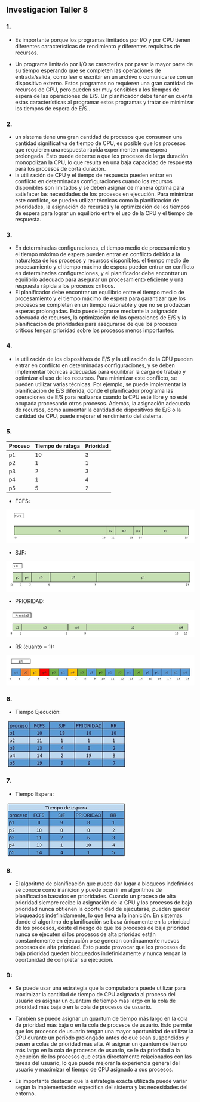 ## Investigacion Taller 8


### 1.
   * Es importante porque los programas limitados por I/O y por CPU tienen diferentes características de rendimiento y diferentes requisitos de recursos.

   * Un programa limitado por I/O se caracteriza por pasar la mayor parte de su tiempo esperando que se completen las operaciones de entrada/salida, como leer o escribir en un archivo o comunicarse con un dispositivo externo. Estos programas no requieren una gran cantidad de recursos de CPU, pero pueden ser muy sensibles a los tiempos de espera de las operaciones de E/S. Un planificador debe tener en cuenta estas características al programar estos programas y tratar de minimizar los tiempos de espera de E/S..
    

### 2. 

   * un sistema tiene una gran cantidad de procesos que consumen una cantidad significativa de tiempo de CPU, es posible que los procesos que requieren una respuesta rápida experimenten una espera prolongada. Esto puede deberse a que los procesos de larga duración monopolizan la CPU, lo que resulta en una baja capacidad de respuesta para los procesos de corta duración.
   * la utilización de CPU y el tiempo de respuesta pueden entrar en conflicto en determinadas configuraciones cuando los recursos disponibles son limitados y se deben asignar de manera óptima para satisfacer las necesidades de los procesos en ejecución. Para minimizar este conflicto, se pueden utilizar técnicas como la planificación de prioridades, la asignación de recursos y la optimización de los tiempos de espera para lograr un equilibrio entre el uso de la CPU y el tiempo de respuesta.

### 3.

   * En determinadas configuraciones, el tiempo medio de procesamiento y el tiempo máximo de espera pueden entrar en conflicto debido a la naturaleza de los procesos y recursos disponibles. el tiempo medio de procesamiento y el tiempo máximo de espera pueden entrar en conflicto en determinadas configuraciones, y el planificador debe encontrar un equilibrio adecuado para asegurar un procesamiento eficiente y una respuesta rápida a los procesos críticos.
   * El planificador debe encontrar un equilibrio entre el tiempo medio de procesamiento y el tiempo máximo de espera para garantizar que los procesos se completen en un tiempo razonable y que no se produzcan esperas prolongadas. Esto puede lograrse mediante la asignación adecuada de recursos, la optimización de las operaciones de E/S y la planificación de prioridades para asegurarse de que los procesos críticos tengan prioridad sobre los procesos menos importantes.
 
### 4.

   * la utilización de los dispositivos de E/S y la utilización de la CPU pueden entrar en conflicto en determinadas configuraciones, y se deben implementar técnicas adecuadas para equilibrar la carga de trabajo y optimizar el uso de los recursos. Para minimizar este conflicto, se pueden utilizar varias técnicas. Por ejemplo, se puede implementar la planificación de E/S diferida, donde el planificador programa las operaciones de E/S para realizarse cuando la CPU esté libre y no esté ocupada procesando otros procesos. Además, la asignación adecuada de recursos, como aumentar la cantidad de dispositivos de E/S o la cantidad de CPU, puede mejorar el rendimiento del sistema.

### 5.

Proceso | Tiempo de ráfaga | Prioridad 
--------|-----------------|-----------
 p1     |       10        |    3     
 p2     |       1         |    1     
 p3     |       2         |    3     
 p4     |       1         |    4     
 p5     |       5         |    2 
 
 
 
   * FCFS:
 
 ![Diagrama de Grantt FCFS](https://github.com/DiegoEsteban07/Sistemas-Operacionales-H1/blob/main/Taller%208/FCFS2.jpg?raw=true)
 
  * SJF:
 
 ![Diagrama de Grantt FCFS](https://github.com/DiegoEsteban07/Sistemas-Operacionales-H1/blob/main/Taller%208/SJF.jpg?raw=true)
 
  * PRIORIDAD:
 
 ![Diagrama de Grantt FCFS](https://github.com/DiegoEsteban07/Sistemas-Operacionales-H1/blob/main/Taller%208/Prioridad.jpg?raw=true)
 
  * RR (cuanto = 1):
 
 ![Diagrama de Grantt FCFS](https://github.com/DiegoEsteban07/Sistemas-Operacionales-H1/blob/main/Taller%208/RR3.jpg?raw=true)


### 6.
 
   * Tiempo Ejecución:
 
 ![Diagrama de Grantt FCFS](https://github.com/DiegoEsteban07/Sistemas-Operacionales-H1/blob/main/Taller%208/Ejecucion2.jpg?raw=true)
 
 
### 7.
 
   * Tiempo Espera:
 
 ![Diagrama de Grantt FCFS](https://github.com/DiegoEsteban07/Sistemas-Operacionales-H1/blob/main/Taller%208/Espera.jpg?raw=true)
 
 ### 8.
 
   * El algoritmo de planificación que puede dar lugar a bloqueos indefinidos se conoce como inanicion y puede ocurrir en algoritmos de planificación basados en prioridades. Cuando un proceso de alta prioridad siempre recibe la asignación de la CPU y los procesos de baja prioridad nunca obtienen la oportunidad de ejecutarse, pueden quedar bloqueados indefinidamente, lo que lleva a la inanición.
En sistemas donde el algoritmo de planificación se basa únicamente en la prioridad de los procesos, existe el riesgo de que los procesos de baja prioridad nunca se ejecuten si los procesos de alta prioridad están constantemente en ejecución o se generan continuamente nuevos procesos de alta prioridad. Esto puede provocar que los procesos de baja prioridad queden bloqueados indefinidamente y nunca tengan la oportunidad de completar su ejecución.

### 9:

* Se puede usar una estrategia que la computadora puede utilizar para maximizar la cantidad de tiempo de CPU asignada al proceso del usuario es asignar un quantum de tiempo más largo en la cola de prioridad más baja o en la cola de procesos de usuario.
* Tambien se puede asignar un quantum de tiempo más largo en la cola de prioridad más baja o en la cola de procesos de usuario. Esto permite que los procesos de usuario tengan una mayor oportunidad de utilizar la CPU durante un período prolongado antes de que sean suspendidos y pasen a colas de prioridad más alta. Al asignar un quantum de tiempo más largo en la cola de procesos de usuario, se le da prioridad a la ejecución de los procesos que están directamente relacionados con las tareas del usuario, lo que puede mejorar la experiencia general del usuario y maximizar el tiempo de CPU asignado a sus procesos.

* Es importante destacar que la estrategia exacta utilizada puede variar según la implementación específica del sistema y las necesidades del entorno. 
 

 
 
 
 
